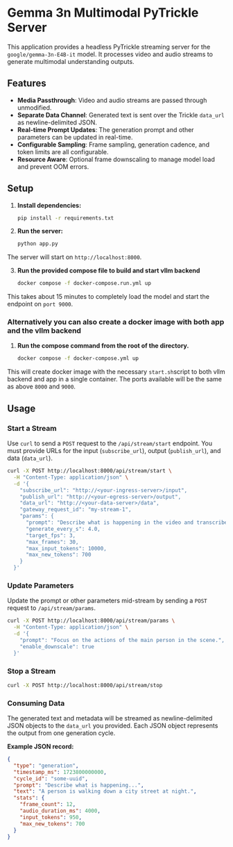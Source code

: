 # Gemma 3n Multimodal PyTrickle Server

This application provides a headless PyTrickle streaming server for the `google/gemma-3n-E4B-it` model. It processes video and audio streams to generate multimodal understanding outputs.

## Features

- **Media Passthrough**: Video and audio streams are passed through unmodified.
- **Separate Data Channel**: Generated text is sent over the Trickle `data_url` as newline-delimited JSON.
- **Real-time Prompt Updates**: The generation prompt and other parameters can be updated in real-time.
- **Configurable Sampling**: Frame sampling, generation cadence, and token limits are all configurable.
- **Resource Aware**: Optional frame downscaling to manage model load and prevent OOM errors.

## Setup

1.  **Install dependencies:**
    ```bash
    pip install -r requirements.txt
    ```

2.  **Run the server:**
    ```bash
    python app.py
    ```
The server will start on `http://localhost:8000`.    

3. **Run the provided compose file to build and start vllm backend**
    ```bash
    docker compose -f docker-compose.run.yml up
    ```
This takes about 15 minutes to completely load the model and start the endpoint on `port 9000`.

### Alternatively you can also create a docker image with both app and the vllm backend

1. **Run the compose command from the root of the directory.**
    ```bash
    docker compose -f docker-compose.yml up
    ```
This will create docker image with the necessary `start.sh`script to both vllm backend and app in a single container. The ports available will be the same as above `8000` and `9000`.

## Usage

### Start a Stream

Use `curl` to send a `POST` request to the `/api/stream/start` endpoint. You must provide URLs for the input (`subscribe_url`), output (`publish_url`), and data (`data_url`).

```bash
curl -X POST http://localhost:8000/api/stream/start \
  -H "Content-Type: application/json" \
  -d '{
    "subscribe_url": "http://<your-ingress-server>/input",
    "publish_url": "http://<your-egress-server>/output",
    "data_url": "http://<your-data-server>/data",
    "gateway_request_id": "my-stream-1",
    "params": {
      "prompt": "Describe what is happening in the video and transcribe any speech.",
      "generate_every_s": 4.0,
      "target_fps": 3,
      "max_frames": 30,
      "max_input_tokens": 10000,
      "max_new_tokens": 700
    }
  }'
```

### Update Parameters

Update the prompt or other parameters mid-stream by sending a `POST` request to `/api/stream/params`.

```bash
curl -X POST http://localhost:8000/api/stream/params \
  -H "Content-Type: application/json" \
  -d '{
    "prompt": "Focus on the actions of the main person in the scene.",
    "enable_downscale": true
  }'
```

### Stop a Stream

```bash
curl -X POST http://localhost:8000/api/stream/stop
```

### Consuming Data

The generated text and metadata will be streamed as newline-delimited JSON objects to the `data_url` you provided. Each JSON object represents the output from one generation cycle.

**Example JSON record:**
```json
{
  "type": "generation",
  "timestamp_ms": 1723800000000,
  "cycle_id": "some-uuid",
  "prompt": "Describe what is happening...",
  "text": "A person is walking down a city street at night.",
  "stats": {
    "frame_count": 12,
    "audio_duration_ms": 4000,
    "input_tokens": 950,
    "max_new_tokens": 700
  }
}
```

